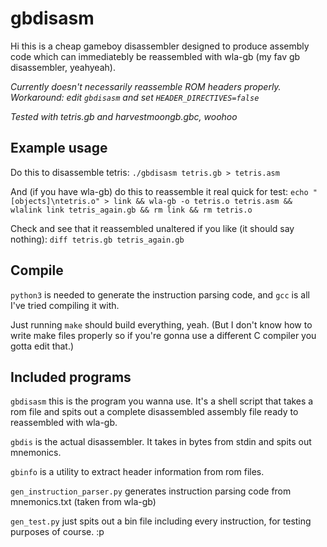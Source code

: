 # gbdisasm

Hi this is a cheap gameboy disassembler designed to produce assembly code which can immediatebly be reassembled with wla-gb (my fav gb disassembler, yeahyeah).

_Currently doesn't necessarily reassemble ROM headers properly. Workaround: edit `gbdisasm` and set `HEADER_DIRECTIVES=false`_

_Tested with tetris.gb and harvestmoongb.gbc, woohoo_

## Example usage

Do this to disassemble tetris:
`./gbdisasm tetris.gb > tetris.asm`

And (if you have wla-gb) do this to reassemble it real quick for test:
`echo "[objects]\ntetris.o" > link && wla-gb -o tetris.o tetris.asm && wlalink link tetris_again.gb && rm link && rm tetris.o`

Check and see that it reassembled unaltered if you like (it should say nothing):
`diff tetris.gb tetris_again.gb`

## Compile

`python3` is needed to generate the instruction parsing code, and `gcc` is all I've tried compiling it with.

Just running `make` should build everything, yeah. (But I don't know how to write make files properly so if you're gonna use a different C compiler you gotta edit that.)

## Included programs

`gbdisasm` this is the program you wanna use. It's a shell script that takes a rom file and spits out a complete disassembled assembly file ready to reassembled with wla-gb.

`gbdis` is the actual disassembler. It takes in bytes from stdin and spits out mnemonics.

`gbinfo` is a utility to extract header information from rom files.

`gen_instruction_parser.py` generates instruction parsing code from mnemonics.txt (taken from wla-gb)

`gen_test.py` just spits out a bin file including every instruction, for testing purposes of course. :p
